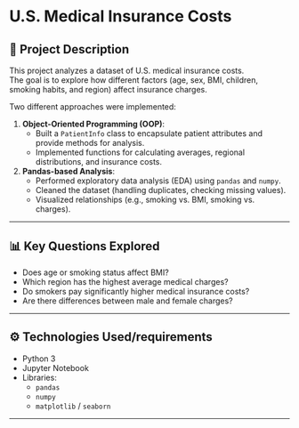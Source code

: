 # U.S. Medical Insurance Costs

## 📌 Project Description
This project analyzes a dataset of U.S. medical insurance costs.  
The goal is to explore how different factors (age, sex, BMI, children, smoking habits, and region) affect insurance charges.

Two different approaches were implemented:
1. **Object-Oriented Programming (OOP)**:  
   - Built a `PatientInfo` class to encapsulate patient attributes and provide methods for analysis.
   - Implemented functions for calculating averages, regional distributions, and insurance costs.
2. **Pandas-based Analysis**:  
   - Performed exploratory data analysis (EDA) using `pandas` and `numpy`.
   - Cleaned the dataset (handling duplicates, checking missing values).
   - Visualized relationships (e.g., smoking vs. BMI, smoking vs. charges).

---

## 📊 Key Questions Explored
- Does age or smoking status affect BMI?
- Which region has the highest average medical charges?
- Do smokers pay significantly higher medical insurance costs?
- Are there differences between male and female charges?

---

## ⚙️ Technologies Used/requirements
- Python 3
- Jupyter Notebook
- Libraries:  
  - `pandas`  
  - `numpy`  
  - `matplotlib` / `seaborn`  

---
